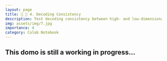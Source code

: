 ```yaml
---
layout: page
title: 🧠 🧐 4. Decoding Consistency
description: Test decoding consistency between high- and low-dimensional space!
img: assets/img/7.jpg
importance: 4
category: Colab Notebook
---
```


This domo is still a working in progress...
---
